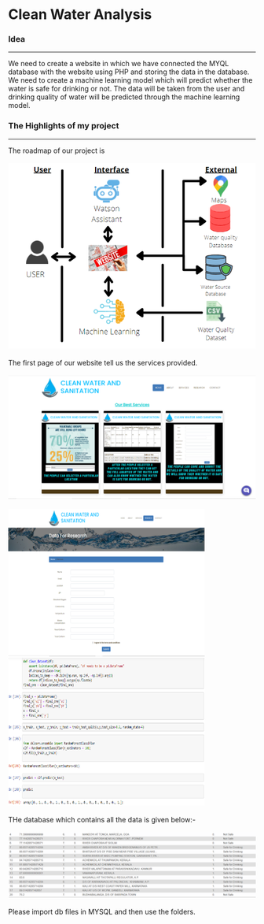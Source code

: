 # Clean Water Analysis
<h3>Idea</h3><hr>
We need to create a website in which we have connected the MYQL database with the website using PHP and storing the data in the database. We need to create a machine learning model which will predict whether the water is safe for drinking or not. The data will be taken from the user and drinking quality of water will be predicted through the machine learning model.

<h3>The Highlights of my project</h3>
<hr>
The roadmap of our project is <br><br>
<img src="roadmap.PNG">
<br><br>
The first page of our website tell us the services provided.<br><br>
<img src="Services.PNG"><br><br>
<img src = "form.PNG" width=400 height=300>&nbsp;&nbsp;<img src="ML Pred1.PNG" width=400 height=300>
<br><br>
THe database which contains all the data is given below:- <br><br>
<img src="database.PNG">
<br><br>
Please import db files in MYSQL and then use the folders.
